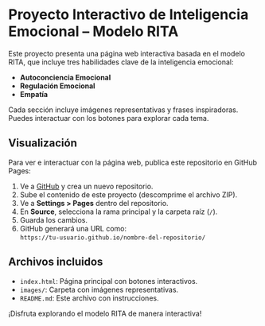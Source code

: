 # Proyecto Interactivo de Inteligencia Emocional – Modelo RITA

Este proyecto presenta una página web interactiva basada en el modelo RITA, que incluye tres habilidades clave de la inteligencia emocional:

- **Autoconciencia Emocional**
- **Regulación Emocional**
- **Empatía**

Cada sección incluye imágenes representativas y frases inspiradoras. Puedes interactuar con los botones para explorar cada tema.

## Visualización

Para ver e interactuar con la página web, publica este repositorio en GitHub Pages:

1. Ve a [GitHub](https://github.com/) y crea un nuevo repositorio.
2. Sube el contenido de este proyecto (descomprime el archivo ZIP).
3. Ve a **Settings > Pages** dentro del repositorio.
4. En **Source**, selecciona la rama principal y la carpeta raíz (`/`).
5. Guarda los cambios.
6. GitHub generará una URL como:  
   `https://tu-usuario.github.io/nombre-del-repositorio/`

## Archivos incluidos

- `index.html`: Página principal con botones interactivos.
- `images/`: Carpeta con imágenes representativas.
- `README.md`: Este archivo con instrucciones.

¡Disfruta explorando el modelo RITA de manera interactiva!
